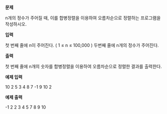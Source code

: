 **문제**

n개의 정수가 주어질 때, 이를 합병정렬을 이용하여 오름차순으로 정렬하는 프로그램을 작성하시오.

 

**입력**

첫 번째 줄에 n이 주어진다. ( 1 ≤ n ≤ 100,000 ) 두번째 줄에 n개의 정수가 주어진다.  

**출력**

첫 번째 줄에 n개의 숫자를 합병정렬을 이용하여 오름차순으로 정렬한 결과를 출력한다.

 

**예제 입력**

10 2 5 3 4 8 7 -1 9 10 2

**예제 출력**

-1 2 2 3 4 5 7 8 9 10